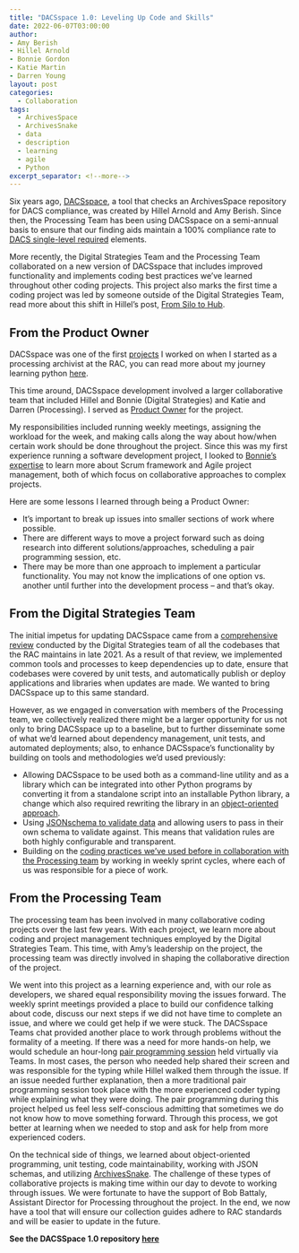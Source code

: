 ```yaml
---
title: "DACSspace 1.0: Leveling Up Code and Skills"
date: 2022-06-07T03:00:00
author:
- Amy Berish
- Hillel Arnold
- Bonnie Gordon
- Katie Martin
- Darren Young
layout: post
categories:
  - Collaboration
tags:
  - ArchivesSpace
  - ArchivesSnake
  - data
  - description
  - learning
  - agile
  - Python
excerpt_separator: <!--more-->
---
```


Six years ago, [DACSspace](https://github.com/RockefellerArchiveCenter/DACSspace), a tool that checks an ArchivesSpace repository for DACS compliance, was created by Hillel Arnold and Amy Berish. Since then, the Processing Team has been using DACSspace on a semi-annual basis to ensure that our finding aids maintain a 100% compliance rate to [DACS single-level required](https://github.com/RockefellerArchiveCenter/DACSspace) elements.

More recently, the Digital Strategies Team and the Processing Team collaborated on a new version of DACSspace that includes improved functionality and implements coding best practices we’ve learned throughout other coding projects. This project also marks the first time a coding project was led by someone outside of the Digital Strategies Team, read more about this shift in Hillel’s post, [From Silo to Hub](https://blog.rockarch.org/from-silo-to-hub).
<!--more-->

## From the Product Owner

DACSspace was one of the first [projects](https://blog.rockarch.org/dacsspace-an-archivesspace-dacs-compliance-evaluation-tool) I worked on when I started as a processing archivist at the RAC, you can read more about my journey learning python [here](https://blog.rockarch.org/learning-python-as-a-processing-archivist-a-reflection).

This time around, DACSspace development involved a larger collaborative team that included Hillel and Bonnie (Digital Strategies) and Katie and Darren (Processing). I served as [Product Owner](https://www.scrum.org/resources/what-is-a-product-owner) for the project.

My responsibilities included running weekly meetings, assigning the workload for the week, and making calls along the way about how/when certain work should be done throughout the project. Since this was my first experience running a software development project, I looked to [Bonnie’s expertise](https://blog.rockarch.org/scrum) to learn more about Scrum framework and Agile project management, both of which focus on collaborative approaches to complex projects.  

Here are some lessons I learned through being a Product Owner:
- It’s important to break up issues into smaller sections of work where possible.
- There are different ways to move a project forward such as doing research into different solutions/approaches, scheduling a pair programming session, etc.
- There may be more than one approach to implement a particular functionality. You may not know the implications of one option vs. another until further into the development process – and that’s okay.

## From the Digital Strategies Team
The initial impetus for updating DACSspace came from a [comprehensive review](https://blog.rockarch.org/becoming-better-maintainers) conducted by the Digital Strategies team of all the codebases that the RAC maintains in late 2021. As a result of that review, we implemented common tools and processes to keep dependencies up to date, ensure that codebases were covered by unit tests, and automatically publish or deploy applications and libraries when updates are made. We wanted to bring DACSspace up to this same standard.  

However, as we engaged in conversation with members of the Processing team, we collectively realized there might be a larger opportunity for us not only to bring DACSspace up to a baseline, but to further disseminate some of what we’d learned about dependency management, unit tests, and automated deployments; also, to enhance DACSspace’s functionality by building on tools and methodologies we’d used previously:

- Allowing DACSspace to be used both as a command-line utility and as a library which can be integrated into other Python programs by converting it from a standalone script into an installable Python library, a change which also required rewriting the library in an [object-oriented approach](https://en.wikipedia.org/wiki/Object-oriented_programming).
- Using [JSONschema to validate data](https://blog.rockarch.org/exceptional-validation) and allowing users to pass in their own schema to validate against. This means that validation rules are both highly configurable and transparent.
- Building on the [coding practices we’ve used before in collaboration with the Processing team](https://blog.rockarch.org/not-everything-is-miscellaneous) by working in weekly sprint cycles, where each of us was responsible for a piece of work.

## From the Processing Team
The processing team has been involved in many collaborative coding projects over the last few years. With each project, we learn more about coding and project management techniques employed by the Digital Strategies Team. This time, with Amy’s leadership on the project, the processing team was directly involved in shaping the collaborative direction of the project.  

We went into this project as a learning experience and, with our role as developers, we shared equal responsibility moving the issues forward. The weekly sprint meetings provided a place to build our confidence talking about code, discuss our next steps if we did not have time to complete an issue, and where we could get help if we were stuck. The DACSspace Teams chat provided another place to work through problems without the formality of a meeting. If there was a need for more hands-on help, we would schedule an hour-long [pair programming session](https://en.wikipedia.org/wiki/Pair_programming) held virtually via Teams. In most cases, the person who needed help shared their screen and was responsible for the typing while Hillel walked them through the issue. If an issue needed further explanation, then a more traditional pair programming session took place with the more experienced coder typing while explaining what they were doing. The pair programming during this project helped us feel less self-conscious admitting that sometimes we do not know how to move something forward. Through this process, we got better at learning when we needed to stop and ask for help from more experienced coders.  

On the technical side of things, we learned about object-oriented programming, unit testing, code maintainability, working with JSON schemas, and utilizing [ArchivesSnake](https://github.com/archivesspace-labs/ArchivesSnake). The challenge of these types of collaborative projects is making time within our day to devote to working through issues. We were fortunate to have the support of Bob Battaly, Assistant Director for Processing throughout the project. In the end, we now have a tool that will ensure our collection guides adhere to RAC standards and will be easier to update in the future.

**See the DACSSpace 1.0 repository [here](https://github.com/RockefellerArchiveCenter/DACSspace)**
